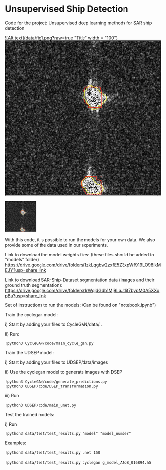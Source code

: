 # Unsupervised Ship Detection
Code for the project: Unsupervised deep learning methods for SAR ship detection

![Alt text](data/fig1.png?raw=true "Title" width = "100")
![Alt text](data/fig2.png?raw=true "Title")



<img src="data/fig2.png" alt= “data/fig2.png” width="100" height="100">



With this code, it is possible to run the models for your own data.  We also provide some of the data used in our experiments.

Link to download the model weights files: (these files should be added to "models" folder) https://drive.google.com/drive/folders/1zkLqgbw2zxfE5Z3xpWf919LO98ikMEJY?usp=share_link

Link to download SAR-Ship-Dataset segmentation data (images and their ground truth segmentation): https://drive.google.com/drive/folders/1rWqjdGdb1Mj9LaJdit7bypM0A5XXopBu?usp=share_link

Set of instructions to run the models: (Can be found on "notebook.ipynb") 

Train the cyclegan model:

i) Start by adding your files to CycleGAN/data/..

ii) Run: 

    !python3 CycleGAN/code/main_cycle_gan.py

Train the UDSEP model:

i) Start by adding your files to UDSEP/data/images

ii) Use the cyclegan model to generate images with DSEP

    !python3 CycleGAN/code/generate_predictions.py
    !python3 UDSEP/code/DSEP_transformation.py
iii) Run 

    !python3 UDSEP/code/main_unet.py

Test the trained models:

i) Run 

    !python3 data/test/test_results.py "model" "model_number"

Examples:

    !python3 data/test/test_results.py unet 150

    !python3 data/test/test_results.py cyclegan g_model_AtoB_016894.h5
